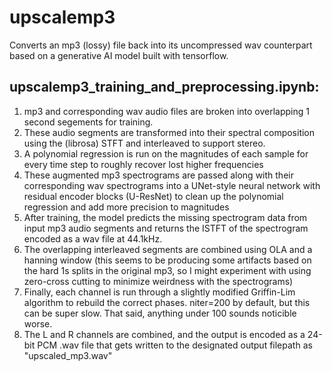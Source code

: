 # upscalemp3

Converts an mp3 (lossy) file back into its uncompressed wav counterpart based on a generative AI model built with tensorflow.

## upscalemp3_training_and_preprocessing.ipynb:

1. mp3 and corresponding wav audio files are broken into overlapping 1 second segements for training.
2. These audio segments are transformed into their spectral composition using the (librosa) STFT and interleaved to support stereo.
3. A polynomial regression is run on the magnitudes of each sample for every time step to roughly recover lost higher frequencies
4. These augmented mp3 spectrograms are passed along with their corresponding wav spectrograms into a UNet-style neural network with residual
   encoder blocks (U-ResNet) to clean up the polynomial regression and add more precision to magnitudes
5. After training, the model predicts the missing spectrogram data from input mp3 audio segments and returns the ISTFT of the spectrogram
   encoded as a wav file at 44.1kHz.
6. The overlapping interleaved segments are combined using OLA and a hanning window (this seems to be producing some artifacts based on the hard 1s splits in the original mp3, so I might experiment with using zero-cross cutting to minimize weirdness with the spectrograms) 
7. Finally, each channel is run through a slightly modified Griffin-Lim algorithm to rebuild the correct phases. niter=200 by default, but this can  be super slow. That said, anything under 100 sounds noticible worse.
8. The L and R channels are combined, and the output is encoded as a 24-bit PCM .wav file that gets written to the designated output filepath as "upscaled_mp3.wav"
